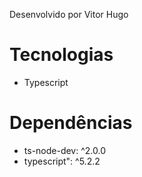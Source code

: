 Desenvolvido por Vitor Hugo

# Tecnologias #

- Typescript

# Dependências #

- ts-node-dev: ^2.0.0
- typescript": ^5.2.2